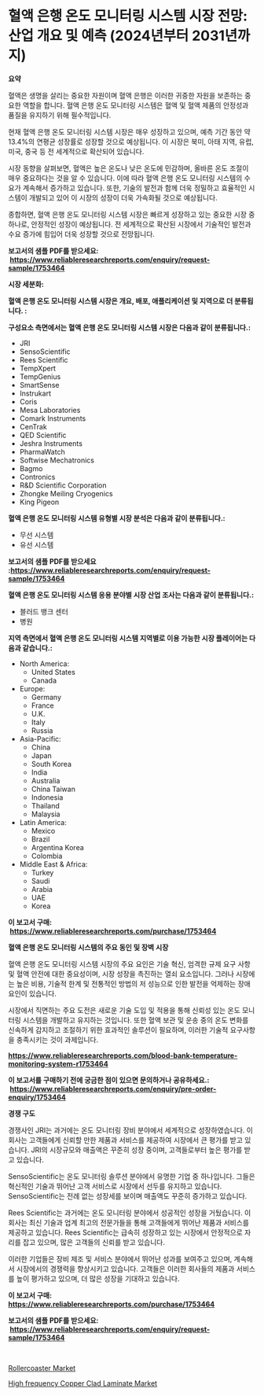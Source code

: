 <p><h1>혈액 은행 온도 모니터링 시스템 시장 전망: 산업 개요 및 예측 (2024년부터 2031년까지)</h1></p><p><strong>요약</strong></p>
<p><p>혈액은 생명을 살리는 중요한 자원이며 혈액 은행은 이러한 귀중한 자원을 보존하는 중요한 역할을 합니다. 혈액 은행 온도 모니터링 시스템은 혈액 및 혈액 제품의 안정성과 품질을 유지하기 위해 필수적입니다.</p><p>현재 혈액 은행 온도 모니터링 시스템 시장은 매우 성장하고 있으며, 예측 기간 동안 약 13.4%의 연평균 성장률로 성장할 것으로 예상됩니다. 이 시장은 북미, 아태 지역, 유럽, 미국, 중국 등 전 세계적으로 확산되어 있습니다.</p><p>시장 동향을 살펴보면, 혈액은 높은 온도나 낮은 온도에 민감하며, 올바른 온도 조절이 매우 중요하다는 것을 알 수 있습니다. 이에 따라 혈액 은행 온도 모니터링 시스템의 수요가 계속해서 증가하고 있습니다. 또한, 기술의 발전과 함께 더욱 정밀하고 효율적인 시스템이 개발되고 있어 이 시장의 성장이 더욱 가속화될 것으로 예상됩니다.</p><p>종합하면, 혈액 은행 온도 모니터링 시스템 시장은 빠르게 성장하고 있는 중요한 시장 중 하나로, 안정적인 성장이 예상됩니다. 전 세계적으로 확산된 시장에서 기술적인 발전과 수요 증가에 힘입어 더욱 성장할 것으로 전망됩니다.</p></p>
<p><strong>보고서의 샘플 PDF를 받으세요: &nbsp;<a href="https://www.reliableresearchreports.com/enquiry/request-sample/1753464">https://www.reliableresearchreports.com/enquiry/request-sample/1753464</a></strong></p>
<p><strong>시장 세분화:</strong></p>
<p><strong> 혈액 은행 온도 모니터링 시스템 시장은 개요, 배포, 애플리케이션 및 지역으로 더 분류됩니다. :</strong></p>
<p><strong>구성요소 측면에서는 혈액 은행 온도 모니터링 시스템 시장은 다음과 같이 분류됩니다.:</strong></p>
<p><ul><li>JRI</li><li>SensoScientific</li><li>Rees Scientific</li><li>TempXpert</li><li>TempGenius</li><li>SmartSense</li><li>Instrukart</li><li>Coris</li><li>Mesa Laboratories</li><li>Comark Instruments</li><li>CenTrak</li><li>QED Scientific</li><li>Jeshra Instruments</li><li>PharmaWatch</li><li>Softwise Mechatronics</li><li>Bagmo</li><li>Contronics</li><li>R&D Scientific Corporation</li><li>Zhongke Meiling Cryogenics</li><li>King Pigeon</li></ul></p>
<p><strong> 혈액 은행 온도 모니터링 시스템 유형별 시장 분석은 다음과 같이 분류됩니다.:</strong></p>
<p><ul><li>무선 시스템</li><li>유선 시스템</li></ul></p>
<p><strong>보고서의 샘플 PDF를 받으세요 :<a href="https://www.reliableresearchreports.com/enquiry/request-sample/1753464">https://www.reliableresearchreports.com/enquiry/request-sample/1753464</a></strong></p>
<p><strong> 혈액 은행 온도 모니터링 시스템 응용 분야별 시장 산업 조사는 다음과 같이 분류됩니다.:</strong></p>
<p><ul><li>블러드 뱅크 센터</li><li>병원</li></ul></p>
<p><strong>지역 측면에서 혈액 은행 온도 모니터링 시스템 지역별로 이용 가능한 시장 플레이어는 다음과 같습니다.:</strong></p>
<p><ul>
    <li>
        North America:
        <ul>
            <li>United States</li>
            <li>Canada</li>
        </ul>
    </li>
    <li>
        Europe:
        <ul>
            <li>Germany</li>
            <li>France</li>
            <li>U.K.</li>
            <li>Italy</li>
            <li>Russia</li>
        </ul>
    </li>
    <li>
        Asia-Pacific:
        <ul>
            <li>China</li>
            <li>Japan</li>
            <li>South Korea</li>
            <li>India</li>
            <li>Australia</li>
            <li>China Taiwan</li>
            <li>Indonesia</li>
            <li>Thailand</li>
            <li>Malaysia</li>
        </ul>
    </li>
    <li>
        Latin America:
        <ul>
            <li>Mexico</li>
            <li>Brazil</li>
            <li>Argentina Korea</li>
            <li>Colombia</li>
        </ul>
    </li>
    <li>
        Middle East & Africa:
        <ul>
            <li>Turkey</li>
            <li>Saudi</li>
            <li>Arabia</li>
            <li>UAE</li>
            <li>Korea</li>
        </ul>
    </li>
    </ul></p>
<p><strong>이 보고서 구매: &nbsp;<a href="https://www.reliableresearchreports.com/purchase/1753464">https://www.reliableresearchreports.com/purchase/1753464</a></strong></p>
<p><strong>혈액 은행 온도 모니터링 시스템의 주요 동인 및 장벽 시장</strong></p>
<p><p>혈액 은행 온도 모니터링 시스템 시장의 주요 요인은 기술 혁신, 엄격한 규제 요구 사항 및 혈액 안전에 대한 중요성이며, 시장 성장을 촉진하는 열쇠 요소입니다. 그러나 시장에는 높은 비용, 기술적 한계 및 전통적인 방법의 저 성능으로 인한 발전을 억제하는 장애요인이 있습니다.</p><p>시장에서 직면하는 주요 도전은 새로운 기술 도입 및 적용을 통해 신뢰성 있는 온도 모니터링 시스템을 개발하고 유지하는 것입니다. 또한 혈액 보관 및 운송 중의 온도 변화를 신속하게 감지하고 조절하기 위한 효과적인 솔루션이 필요하며, 이러한 기술적 요구사항을 충족시키는 것이 과제입니다.</p></p>
<p><strong><a href="https://www.reliableresearchreports.com/blood-bank-temperature-monitoring-system-r1753464">https://www.reliableresearchreports.com/blood-bank-temperature-monitoring-system-r1753464</a></strong></p>
<p><strong>이 보고서를 구매하기 전에 궁금한 점이 있으면 문의하거나 공유하세요.: &nbsp;<a href="https://www.reliableresearchreports.com/enquiry/pre-order-enquiry/1753464">https://www.reliableresearchreports.com/enquiry/pre-order-enquiry/1753464</a></strong></p>
<p><strong>경쟁 구도</strong></p>
<p><p>경쟁사인 JRI는 과거에는 온도 모니터링 장비 분야에서 세계적으로 성장하였습니다. 이 회사는 고객들에게 신뢰할 만한 제품과 서비스를 제공하여 시장에서 큰 평가를 받고 있습니다. JRI의 시장규모와 매출액은 꾸준히 성장 중이며, 고객들로부터 높은 평가를 받고 있습니다.</p><p>SensoScientific는 온도 모니터링 솔루션 분야에서 유명한 기업 중 하나입니다. 그들은 혁신적인 기술과 뛰어난 고객 서비스로 시장에서 선두를 유지하고 있습니다. SensoScientific는 전례 없는 성장세를 보이며 매출액도 꾸준히 증가하고 있습니다.</p><p>Rees Scientific는 과거에는 온도 모니터링 분야에서 성공적인 성장을 거뒀습니다. 이 회사는 최신 기술과 업계 최고의 전문가들을 통해 고객들에게 뛰어난 제품과 서비스를 제공하고 있습니다. Rees Scientific는 급속히 성장하고 있는 시장에서 안정적으로 자리를 잡고 있으며, 많은 고객들의 신뢰를 받고 있습니다.</p><p>이러한 기업들은 장비 제조 및 서비스 분야에서 뛰어난 성과를 보여주고 있으며, 계속해서 시장에서의 경쟁력을 향상시키고 있습니다. 고객들은 이러한 회사들의 제품과 서비스를 높이 평가하고 있으며, 더 많은 성장을 기대하고 있습니다.</p></p>
<p><strong>이 보고서 구매: &nbsp; <a href="https://www.reliableresearchreports.com/purchase/1753464">https://www.reliableresearchreports.com/purchase/1753464</a></strong></p>
<p><strong>보고서의 샘플 PDF를 받으세요: &nbsp;<a href="https://www.reliableresearchreports.com/enquiry/request-sample/1753464">https://www.reliableresearchreports.com/enquiry/request-sample/1753464</a></strong><strong></strong></p>
<p>&nbsp;</p>
<p><p><a href="https://github.com/lataunyatinikmelvin59ilbd0dv/Market-Research-Report-List-2/blob/main/rollercoaster-market.md">Rollercoaster Market</a></p><p><a href="https://cute-banjo-8ca.notion.site/Decoding-High-frequency-Copper-Clad-Laminate-Market-Metrics-Market-Share-Trends-and-Growth-Patter-0db0c3c7836e424e9e1f3e4f9c081402">High frequency Copper Clad Laminate Market</a></p></p>